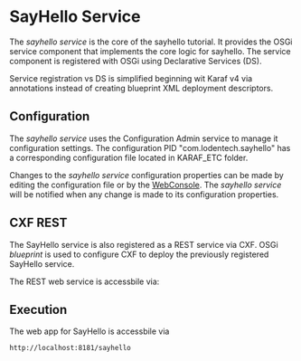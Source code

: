 # SayHello Service

The *sayhello service* is the core of the sayhello tutorial.  It provides the OSGi service component 
that implements the core logic for sayhello.  The service component is registered with OSGi using
Declarative Services (DS).

Service registration vs DS is simplified beginning wit Karaf v4 via annotations instead of creating
blueprint XML deployment descriptors.

## Configuration

The *sayhello service* uses the Configuration Admin service to manage it configuration settings.  The
configuration PID  "com.lodentech.sayhello" has a corresponding configuration file located in KARAF_ETC
folder.

Changes to the *sayhello service* configuration properties can be made by editing the configuration file
or by the [WebConsole](http://localhost:8181/system/console/configMgr).  The *sayhello service* will be
notified when any change is made to its configuration properties.

## CXF REST

The SayHello service is also registered as a REST service via CXF.  OSGi _blueprint_ is used to 
configure CXF to deploy the previously registered SayHello service.

The REST web service is accessbile via:

## Execution
The web app for SayHello is accessbile via

    http://localhost:8181/sayhello



